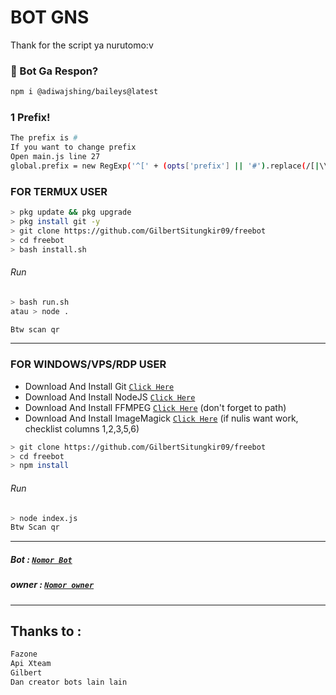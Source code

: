 # BOT GNS
Thank for the script ya nurutomo:v

### 🤔 Bot Ga Respon?
```bash
npm i @adiwajshing/baileys@latest
```

### 1 Prefix!
```bash
The prefix is #
If you want to change prefix
Open main.js line 27
global.prefix = new RegExp('^[' + (opts['prefix'] || '#').replace(/[|\\{}()[\]^$+*?.\-\^]/g, '\\$&') + ']')
```


### FOR TERMUX USER
```bash
> pkg update && pkg upgrade
> pkg install git -y
> git clone https://github.com/GilbertSitungkir09/freebot
> cd freebot
> bash install.sh
```
###### Run
```bash
> bash run.sh
atau > node . 

Btw scan qr
```

---------

### FOR WINDOWS/VPS/RDP USER
* Download And Install Git [`Click Here`](https://git-scm.com/downloads) <br>
* Download And Install NodeJS [`Click Here`](https://nodejs.org/en/download) <br>
* Download And Install FFMPEG [`Click Here`](https://ffmpeg.org/download.html) (don't forget to path) 
* Download And Install ImageMagick [`Click Here`](https://imagemagick.org/script/download.php) (if nulis want work,  checklist columns 1,2,3,5,6) 
```bash
> git clone https://github.com/GilbertSitungkir09/freebot
> cd freebot
> npm install
```
###### Run
```bash
> node index.js
Btw Scan qr
```
--------------


##### Bot : [`Nomor Bot`](wa.me/6289626352296) 
##### owner : [`Nomor owner`](wa.me/628998245333) 

----------------
## Thanks to :
```bash
Fazone
Api Xteam
Gilbert
Dan creator bots lain lain
```
